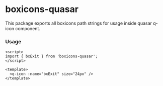 # boxicons-quasar

This package exports all boxicons path strings for usage inside quasar q-icon component.

### Usage

```vue
<script>
import { bxExit } from 'boxicons-quasar';
</script>

<template>
  <q-icon :name="bxExit" size="24px" />
</template>
```
